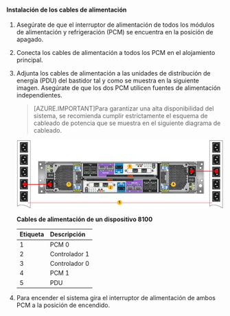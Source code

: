 <!--author=alkohli last changed: 9/16/15-->

#### Instalación de los cables de alimentación

1. Asegúrate de que el interruptor de alimentación de todos los módulos de alimentación y refrigeración (PCM) se encuentra en la posición de apagado.

2. Conecta los cables de alimentación a todos los PCM en el alojamiento principal.

3. Adjunta los cables de alimentación a las unidades de distribución de energía (PDU) del bastidor tal y como se muestra en la siguiente imagen. Asegúrate de que los dos PCM utilicen fuentes de alimentación independientes.

    >[AZURE.IMPORTANT]Para garantizar una alta disponibilidad del sistema, se recomienda cumplir estrictamente el esquema de cableado de potencia que se muestra en el siguiente diagrama de cableado.

    ![Colocación del cable de alimentación del dispositivo 2U](./media/storsimple-cable-8100-for-power/HCSCableYour2UDeviceforPower.png)

    **Cables de alimentación de un dispositivo 8100**

    |Etiqueta|Descripción|
    |:----|:----------|
    |1|PCM 0|
    |2|Controlador 1|
    |3|Controlador 0|
    |4|PCM 1|
    |5|PDU|

4. Para encender el sistema gira el interruptor de alimentación de ambos PCM a la posición de encendido.

<!---HONumber=Sept15_HO3-->